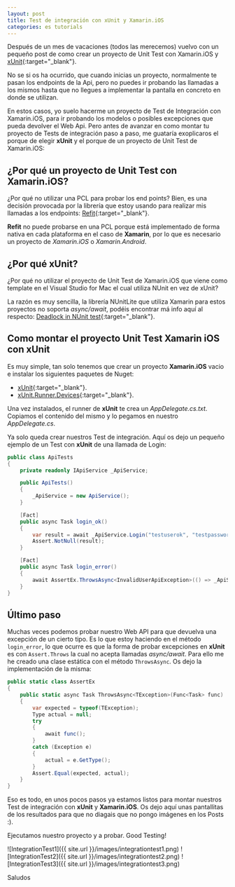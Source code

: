```yaml
---
layout: post
title: Test de integración con xUnit y Xamarin.iOS
categories: es tutorials
---
```


Después de un mes de vacaciones (todos las merecemos) vuelvo con un pequeño post de como crear un proyecto de Unit Test con Xamarin.iOS y [xUnit](http://xunit.github.io/){:target="_blank"}.

No se si os ha ocurrido, que cuando inicias un proyecto, normalmente te pasan los endpoints de la Api, pero no puedes ir probando las llamadas a los mismos hasta que no llegues a implementar la pantalla en concreto en donde se utilizan. 

En estos casos, yo suelo hacerme un proyecto de Test de Integración con Xamarin.iOS, para ir probando los modelos o posibles excepciones que pueda devolver el Web Api. Pero antes de avanzar en como montar tu proyecto de Tests de integración paso a paso, me guataría exoplicaros el porque de elegir **xUnit** y el porque de un proyecto de Unit Test de Xamarin.iOS:

## ¿Por qué un proyecto de Unit Test con Xamarin.iOS?

¿Por qué no utilizar una PCL para probar los end points? Bien, es una decisión provocada por la librería que estoy usando para realizar mis llamadas a los endpoints: [Refit](https://github.com/paulcbetts/refit){:target="_blank"}.

**Refit** no puede probarse en una PCL porque está implementado de forma nativa en cada plataforma en el caso de **Xamarin**, por lo que es necesario un proyecto de *Xamarin.iOS* o *Xamarin.Android*.

## ¿Por qué xUnit?

¿Por qué no utilizar el proyecto de Unit Test de Xamarin.iOS que viene como template en el Visual Studio for Mac el cual utiliza NUnit en vez de xUnit?

La razón es muy sencilla, la librería NUnitLite que utiliza Xamarin para estos proyectos no soporta *async/await*, podéis encontrar má info aquí al respecto: [Deadlock in NUnit test](https://forums.xamarin.com/discussion/14175/deadlock-in-nunit-test){:target="_blank"}.

## Como montar el proyecto Unit Test Xamarin iOS con xUnit

Es muy simple, tan solo tenemos que crear un proyecto **Xamarin.iOS** vacio e instalar los siguientes paquetes de Nuget:

- [xUnit](https://www.nuget.org/packages/xunit){:target="_blank"}.
- [xUnit.Runner.Devices](https://www.nuget.org/packages/xunit.runner.devices){:target="_blank"}.

Una vez instalados, el runner de **xUnit** te crea un *AppDelegate.cs.txt*. Copiamos el contenido del mismo y lo pegamos en nuestro *AppDelegate.cs*. 

Ya solo queda crear nuestros Test de integración. Aquí os dejo un pequeño ejemplo de un Test con **xUnit** de una llamada de Login:

```c#
public class ApiTests
{
    private readonly IApiService _ApiService;

    public ApiTests()
    {
        _ApiService = new ApiService();
    }

    [Fact]
    public async Task login_ok()
    {
        var result = await _ApiService.Login("testuserok", "testpasswordok");
        Assert.NotNull(result);
    }

    [Fact]
    public async Task login_error()
    {
        await AssertEx.ThrowsAsync<InvalidUserApiException>(() => _ApiService.Login("wronguser", "wrongpassword"));
    }
}
```

## Último paso

Muchas veces podemos probar nuestro Web API para que devuelva una excepción de un cierto tipo. Es lo que estoy haciendo en el método `login_error`, lo que ocurre es que la forma de probar excepciones en **xUnit** es con `Assert.Throws` la cual no acepta llamadas *async/await*. Para ello me he creado una clase estática con el método `ThrowsAsync`. Os dejo la implementación de la misma:

```c#
public static class AssertEx
{
    public static async Task ThrowsAsync<TException>(Func<Task> func)
    {
        var expected = typeof(TException);
        Type actual = null;
        try
        {
            await func();
        }
        catch (Exception e)
        {
            actual = e.GetType();
        }
        Assert.Equal(expected, actual);
    }
}
```

Eso es todo, en unos pocos pasos ya estamos listos para montar nuestros Test de integración con **xUnit** y **Xamarin.iOS**. Os dejo aquí unas pantallitas de los resultados para que no diagais que no pongo imágenes en los Posts :). 

Ejecutamos nuestro proyecto y a probar. Good Testing!

![IntegrationTest1]({{ site.url }}/images/integrationtest1.png)
![IntegrationTest2]({{ site.url }}/images/integrationtest2.png)
![IntegrationTest3]({{ site.url }}/images/integrationtest3.png)

Saludos